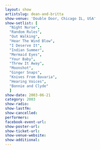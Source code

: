 ```yaml
---
layout: show
artistslug: dean-and-britta
show-venue: 'Double Door, Chicago IL, USA'
show-setlist: [
  "Night Nurse",
  "Random Rules",
  "Out Walking",
  "Hear The Wind Blow",
  "I Deserve It",
  "Indian Summer",
  "Mermaid Eyes",
  "Your Baby",
  "Threw It Away",
  "Moonshot",
  "Ginger Snaps",
  "Knives From Bavaria",
  "Hearing Voices",
  "Bonnie and Clyde"
  ]
show-date: 2003-06-21
category: 2003
show-radio: 
show-lastfm: 
show-cancelled: 
performers: 
facebook-event-url: 
show-poster-url: 
show-ticket-url: 
show-venue-website: 
show-additional: 
---
```


